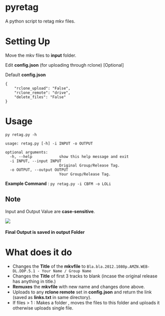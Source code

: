 # pyretag

A python script to retag mkv files.

# Setting Up

Move the mkv files to **input** folder.

Edit **config.json** (for uploading through rclone) [Optional]

Default **config.json**
```
{
    "rclone_upload": "False",
    "rclone_remote": "drive",
    "delete_files": "False"
}
```

# Usage

```
py retag.py -h

usage: retag.py [-h] -i INPUT -o OUTPUT

optional arguments:
  -h, --help            show this help message and exit
  -i INPUT, --input INPUT
                        Original Group/Release Tag.
  -o OUTPUT, --output OUTPUT
                        Your Group/Release Tag.
```

**Example Command** : `py retag.py -i CBFM -o LOLi`

## Note

Input and Output Value are **case-sensitive**.

![](https://i.imgur.com/4527Yna.png)

#### Final Output is saved in **output** Folder

# What does it do

- Changes the **Title** of the **mkvfile** to `Bla.bla.2012.1080p.AMZN.WEB-DL.DDP.5.1 - Your Name / Group Name`
- Changes the **Title** of first 3 tracks to blank (incase the original release has anything in title.)
- **Remuxes** the **mkvfile** with new name and changes done above.
- Uploads to any **rclone remote** set in **config.json** and return the link (saved as **links.txt** in same directory).
- If files > 1 : Makes a folder , moves the files to this folder and uploads it otherwise uploads single file.